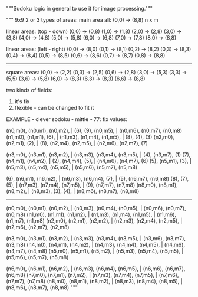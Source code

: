 """Sudoku logic in general to use it for image processing."""

"""
9x9
2 or 3 types of areas:
main area all: (0,0) -> (8,8)
n x m

linear areas: (top - down)
(0,0) -> (0,8)
(1,0) -> (1,8)
(2,0) -> (2,8)
(3,0) -> (3,8)
(4,0) -> (4,8)
(5,0) -> (5,8)
(6,0) -> (6,8)
(7,0) -> (7,8)
(8,0) -> (8,8)

linear areas: (left - right)
(0,0) -> (8,0)
(0,1) -> (8,1)
(0,2) -> (8,2)
(0,3) -> (8,3)
(0,4) -> (8,4)
(0,5) -> (8,5)
(0,6) -> (8,6)
(0,7) -> (8,7)
(0,8) -> (8,8)

---

square areas:
(0,0) -> (2,2)
(0,3) -> (2,5)
(0,6) -> (2,8)
(3,0) -> (5,3)
(3,3) -> (5,5)
(3,6) -> (5,8)
(6,0) -> (8,3)
(6,3) -> (8,3)
(6,6) -> (8,8)

two kinds of fields:
1. it's fix
2. flexible - can be changed to fit it

EXAMPLE - clever sodoku - mittle - 77:
fix values:

(n0,m0), (n0,m1), (n0,m2), |   (6),     (9),   (n0,m5), | (n0,m6), (n0,m7),  (n0,m8)
(n1,m0), (n1,m1),   (6),   | (n1,m3), (n1,m4), (n1,m5), |   (8),     (4),      (3)
(n2,m0), (n2,m1),   (2),   |   (8),   (n2,m4), (n2,m5), | (n2,m6), (n2,m7),    (7)

(n3,m0), (n3,m1), (n3,m2), | (n3,m3), (n3,m4), (n3,m5), |   (4),   (n3,m7),    (1)
  (7),   (n4,m1), (n4,m2), |   (2),   (n4,m4),   (5),   | (n4,m6), (n4,m7),    (6)
  (5),   (n5,m1),   (3),   | (n5,m3), (n5,m4), (n5,m5), | (n5,m6), (n5,m7),  (n5,m8)

  (6),   (n6,m1), (n6,m2), | (n6,m3), (n6,m4),   (7),   |   (5),   (n6,m7),  (n6,m8)
  (8),     (7),     (5),   | (n7,m3), (n7,m4), (n7,m5), |   (9),   (n7,m7),  (n7,m8)
(n8,m0), (n8,m1), (n8,m2), | (n8,m3),   (3),     (4),   | (n8,m6), (n8,m7),  (n8,m8)

---

(n0,m0), (n0,m1), (n0,m2), | (n0,m3), (n0,m4), (n0,m5), | (n0,m6), (n0,m7),  (n0,m8)
(n1,m0), (n1,m1), (n1,m2), | (n1,m3), (n1,m4), (n1,m5), | (n1,m6), (n1,m7),  (n1,m8)
(n2,m0), (n2,m1), (n2,m2), | (n2,m3), (n2,m4), (n2,m5), | (n2,m6), (n2,m7),  (n2,m8)

(n3,m0), (n3,m1), (n3,m2), | (n3,m3), (n3,m4), (n3,m5), | (n3,m6), (n3,m7),  (n3,m8)
(n4,m0), (n4,m1), (n4,m2), | (n4,m3), (n4,m4), (n4,m5), | (n4,m6), (n4,m7),  (n4,m8)
(n5,m0), (n5,m1), (n5,m2), | (n5,m3), (n5,m4), (n5,m5), | (n5,m6), (n5,m7),  (n5,m8)

(n6,m0), (n6,m1), (n6,m2), | (n6,m3), (n6,m4), (n6,m5), | (n6,m6), (n6,m7),  (n6,m8)
(n7,m0), (n7,m1), (n7,m2), | (n7,m3), (n7,m4), (n7,m5), | (n7,m6), (n7,m7),  (n7,m8)
(n8,m0), (n8,m1), (n8,m2), | (n8,m3), (n8,m4), (n8,m5), | (n8,m6), (n8,m7),  (n8,m8)
"""
